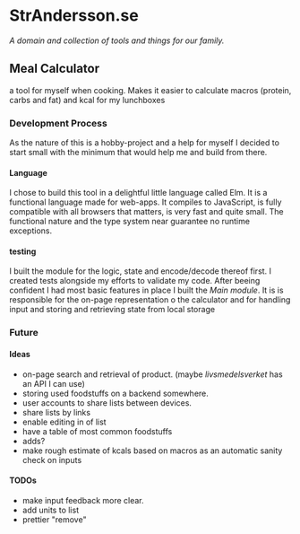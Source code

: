   # StrAndersson.se
_A domain and collection of tools and things for our family._


## Meal Calculator
 a tool for myself when cooking. Makes it easier to calculate macros (protein, carbs and fat) and kcal for my lunchboxes

 

 ### Development Process
 As the nature of this is a hobby-project and a help for myself I decided to start small with the minimum that would help me and build from there. 

 #### Language
 I chose to build this tool in a delightful little language called Elm. It is a functional language made for web-apps. It compiles to JavaScript, is fully compatible with all browsers that matters, is very fast and quite small. The functional nature and the type system near guarantee no runtime exceptions. 

 #### testing 
 I built the module for the logic, state and encode/decode thereof first. I created tests alongside my efforts to validate my code. After beeing confident I had most basic features in place I built the _Main module_. It is is responsible for the on-page representation o the calculator and for handling input and storing and retrieving state from local storage 

### Future
#### Ideas
- on-page search and retrieval of product. (maybe _livsmedelsverket_ has an API I can use)
- storing used foodstuffs on a backend somewhere. 
- user accounts to share lists between devices.
- share lists by links
- enable editing in of list
- have a table of most common foodstuffs
- adds?
- make rough estimate of kcals based on macros as an automatic sanity check on inputs


#### TODOs
- make input feedback more clear.
- add units to list
- prettier "remove"
